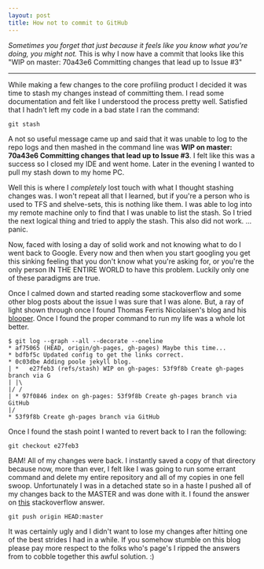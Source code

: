 ```yaml
---
layout: post
title: How not to commit to GitHub
---
```


*Sometimes you forget that just because it feels like you know what you're doing, you might not.* This is why I now have a commit that looks like this "WIP on master: 70a43e6 Committing changes that lead up to Issue #3"

-----

While making a few changes to the core profiling product I decided it was time to stash my changes instead of committing them. I read some documentation and felt like I understood the process pretty well. Satisfied that I hadn't left my code in a bad state I ran the command:

```
git stash
```

A not so useful message came up and said that it was unable to log to the repo logs and then mashed in the command line was **WIP on master: 70a43e6 Committing changes that lead up to Issue #3**. I felt like this was a success so I closed my IDE and went home. Later in the evening I wanted to pull my stash down to my home PC.

Well this is where I *completely* lost touch with what I thought stashing changes was. I won't repeat all that I learned, but if you're a person who is used to TFS and shelve-sets, this is nothing like them. I was able to log into my remote machine only to find that I was unable to list the stash. So I tried the next logical thing and tried to apply the stash. This also did not work. ... panic.

Now, faced with losing a day of solid work and not knowing what to do I went back to Google. Every now and then when you start googling you get this sinking feeling that you don't know what you're asking for, or you're the only person IN THE ENTIRE WORLD to have this problem. Luckily only one of these paradigms are true.

Once I calmed down and started reading some stackoverflow and some other blog posts about the issue I was sure that I was alone. But, a ray of light shown through once I found Thomas Ferris Nicolaisen's blog and his [blooper](http://blog.tfnico.com/2012/09/git-stash-blooper-could-not-restore.html). Once I found the proper command to run my life was a whole lot better.

```
$ git log --graph --all --decorate --oneline
* af75065 (HEAD, origin/gh-pages, gh-pages) Maybe this time...
* bdfbf5c Updated config to get the links correct.
* 0c03dbe Adding poole jekyll blog.
| *   e27feb3 (refs/stash) WIP on gh-pages: 53f9f8b Create gh-pages branch via G
| |\
|/ /
| * 97f0846 index on gh-pages: 53f9f8b Create gh-pages branch via GitHub
|/
* 53f9f8b Create gh-pages branch via GitHub
```

Once I found the stash point I wanted to revert back to I ran the following:

```
git checkout e27feb3
```

BAM! All of my changes were back.  I instantly saved a copy of that directory because now, more than ever, I felt like I was going to run some errant command and delete my entire repository and all of my copies in one fell swoop. Unfortunately I was in a detached state so in a haste I pushed all of my changes back to the MASTER and was done with it. I found the answer on [this](http://stackoverflow.com/a/10738921) stackoverflow answer.

```
git push origin HEAD:master
```

It was certainly ugly and I didn't want to lose my changes after hitting one of the best strides I had in a while. If you somehow stumble on this blog please pay more respect to the folks who's page's I ripped the answers from to cobble together this awful solution. :)